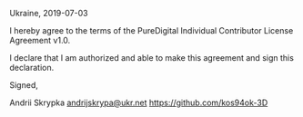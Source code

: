 Ukraine, 2019-07-03

I hereby agree to the terms of the PureDigital Individual Contributor License Agreement v1.0.

I declare that I am authorized and able to make this agreement and sign this declaration.

Signed,

Andrii Skrypka andrijskrypa@ukr.net https://github.com/kos94ok-3D

